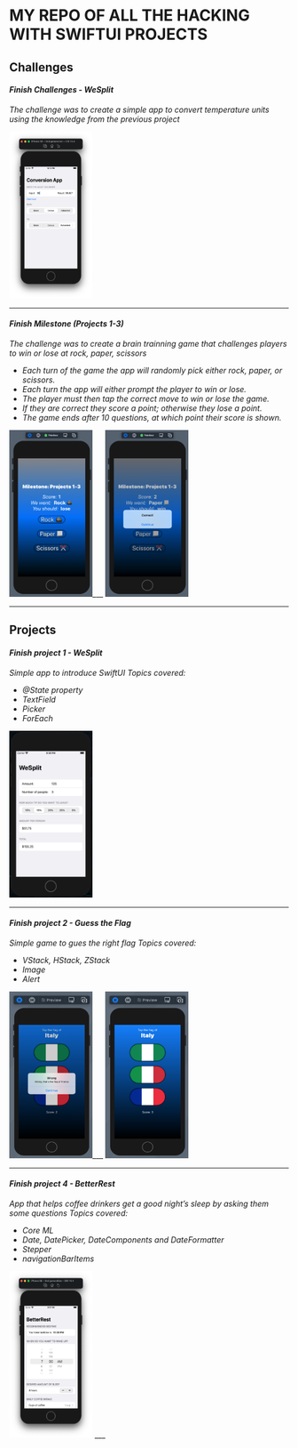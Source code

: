 # MY REPO OF ALL THE HACKING WITH SWIFTUI PROJECTS

## Challenges

#### **_Finish Challenges - WeSplit_**

*The challenge was to create a simple app to convert temperature units using the knowledge from the previous project*

<img src="ProjectsImages/Challenge1_TempConverter_1.png" width="150" height="300">

___
#### **_Finish Milestone (Projects 1-3)_**

*The challenge was to create a brain trainning game that challenges players to win or lose at rock, paper, scissors*

* _Each turn of the game the app will randomly pick either rock, paper, or scissors._
* _Each turn the app will either prompt the player to win or lose._
* _The player must then tap the correct move to win or lose the game._
* _If they are correct they score a point; otherwise they lose a point._
* _The game ends after 10 questions, at which point their score is shown._

<img src="ProjectsImages/Milestone_(Projects 1-3)_1.png" width="150" height="300">___
<img src="ProjectsImages/Milestone_(Projects 1-3)_2.png" width="150" height="300">

___
## Projects 


#### **_Finish project 1 - WeSplit_**

*Simple app to introduce SwiftUI*
*Topics covered:*

* _@State property_
* _TextField_
* _Picker_
* _ForEach_

<img src="ProjectsImages/Project1_(WeSplit)_1.png" width="150" height="300">

___    
#### **_Finish project 2 - Guess the Flag_**

*Simple game to gues the right flag*
*Topics covered:*

* _VStack, HStack, ZStack_
* _Image_
* _Alert_

<img src="ProjectsImages/Project2_(Guess_The_Flag)_1.png" width="150" height="300">___
<img src="ProjectsImages/Project2_(Guess_The_Flag)_2.png" width="150" height="300">

___    
#### **_Finish project 4 - BetterRest_**

*App that helps coffee drinkers get a good night’s sleep by asking them some questions*
*Topics covered:*

* _Core ML_
* _Date, DatePicker, DateComponents and DateFormatter_
* _Stepper_
* _navigationBarItems_

<img src="ProjectsImages/Project4_(BetterRest)_1.png" width="150" height="300">
___    




